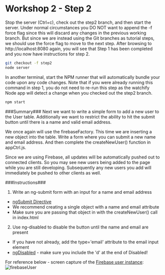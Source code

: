 # Workshop 2 - Step 2

Stop the server (Ctrl+c), check out the step2 branch, and then start the server. Under normal circumstances you DO NOT want to append the -f force flag since this will discard any changes in the previous working branch. But since we are instead using the Git branches as tutorial steps, we should use the force flag to move to the next step. After browsing to http://localhost:8080 again, you will see that Step 1 has been completed and you now have instructions for step 2.

```bash
git checkout -f step2
node server
```

In another terminal, start the NPM runner that will automatically bundle your code upon any code changes. Note that if you were already running this command in step 1, you do not need to re-run this step as the watchify Node app will detect a change when you checked out the step2 branch.

```bash
npm start
```

###Summary###
Next we want to write a simple form to add a new user to the User table. Additionally we want to restrict the ability to hit the submit button until there is a name and valid email address.

We once again will use the firebaseFactory. This time we are inserting a new object into the table. Write a form where you can submit a new name and email address. And then complete the createNewUser() function in appCtrl.js.

Since we are using Firebase, all updates will be automatically pushed out to connected clients. So you may see new users being added to the page while you are still developing. Subsequently any new users you add will immediately be pushed to other clients as well.

###Instructions###
1. Write an ng-submit form with an input for a name and email address
 * [ngSubmit Directive](https://docs.angularjs.org/api/ng/directive/ngSubmit)
 * We recommend creating a single object with a name and email attribute
 * Make sure you are passing that object in with the createNewUser() call in index.html
2. Use ng-disabled to disable the button until the name and email are present
 * If you have not already, add the type='email' attribute to the email input element
 * [ngDisabled](https://docs.angularjs.org/api/ng/directive/ngDisabled) - make sure you include the 'd' at the end of Disabled!

For reference below - screen capture of the [Firebase user instance](https://material-sandbox.firebaseio.com/user):
![firebaseUser](https://cloud.githubusercontent.com/assets/15114749/13079320/ac47b0f4-d491-11e5-8120-815aed232a6b.png)
